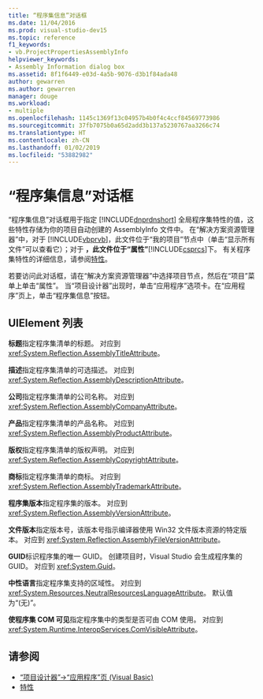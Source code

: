 ```yaml
---
title: “程序集信息”对话框
ms.date: 11/04/2016
ms.prod: visual-studio-dev15
ms.topic: reference
f1_keywords:
- vb.ProjectPropertiesAssemblyInfo
helpviewer_keywords:
- Assembly Information dialog box
ms.assetid: 8f1f6449-e03d-4a5b-9076-d3b1f84ada48
author: gewarren
ms.author: gewarren
manager: douge
ms.workload:
- multiple
ms.openlocfilehash: 1145c1369f13c04957b4b0f4c4ccf84569773986
ms.sourcegitcommit: 37fb7075b0a65d2add3b137a5230767aa3266c74
ms.translationtype: HT
ms.contentlocale: zh-CN
ms.lasthandoff: 01/02/2019
ms.locfileid: "53882982"
---
```

# <a name="assembly-information-dialog-box"></a>“程序集信息”对话框
“程序集信息”对话框用于指定 [!INCLUDE[dnprdnshort](../../code-quality/includes/dnprdnshort_md.md)] 全局程序集特性的值，这些特性存储为你的项目自动创建的 AssemblyInfo 文件中。 在“解决方案资源管理器”中，对于 [!INCLUDE[vbprvb](../../code-quality/includes/vbprvb_md.md)]，此文件位于“我的项目”节点中（单击“显示所有文件”可以查看它）；对于 **，此文件位于“属性”**[!INCLUDE[csprcs](../../data-tools/includes/csprcs_md.md)]下。 有关程序集特性的详细信息，请参阅[特性](https://msdn.microsoft.com/Library/ae334cee-d96c-4243-a5e3-06dd7fcaf205)。

 若要访问此对话框，请在“解决方案资源管理器”中选择项目节点，然后在“项目”菜单上单击“属性”。 当“项目设计器”出现时，单击“应用程序”选项卡。在“应用程序”页上，单击“程序集信息”按钮。

## <a name="uielement-list"></a>UIElement 列表
 **标题**指定程序集清单的标题。 对应到 <xref:System.Reflection.AssemblyTitleAttribute>。

 **描述**指定程序集清单的可选描述。 对应到 <xref:System.Reflection.AssemblyDescriptionAttribute>。

 **公司**指定程序集清单的公司名称。 对应到 <xref:System.Reflection.AssemblyCompanyAttribute>。

 **产品**指定程序集清单的产品名称。 对应到 <xref:System.Reflection.AssemblyProductAttribute>。

 **版权**指定程序集清单的版权声明。 对应到 <xref:System.Reflection.AssemblyCopyrightAttribute>。

 **商标**指定程序集清单的商标。 对应到 <xref:System.Reflection.AssemblyTrademarkAttribute>。

 **程序集版本**指定程序集的版本。 对应到 <xref:System.Reflection.AssemblyVersionAttribute>。

 **文件版本**指定版本号，该版本号指示编译器使用 Win32 文件版本资源的特定版本。 对应到 <xref:System.Reflection.AssemblyFileVersionAttribute>。

 **GUID**标识程序集的唯一 GUID。 创建项目时，Visual Studio 会生成程序集的 GUID。 对应到 <xref:System.Guid>。

 **中性语言**指定程序集支持的区域性。 对应到 <xref:System.Resources.NeutralResourcesLanguageAttribute>。 默认值为“(无)”。

 **使程序集 COM 可见**指定程序集中的类型是否可由 COM 使用。 对应到 <xref:System.Runtime.InteropServices.ComVisibleAttribute>。

## <a name="see-also"></a>请参阅

- [“项目设计器”->“应用程序”页 (Visual Basic)](../../ide/reference/application-page-project-designer-visual-basic.md)
- [特性](https://msdn.microsoft.com/Library/ae334cee-d96c-4243-a5e3-06dd7fcaf205)